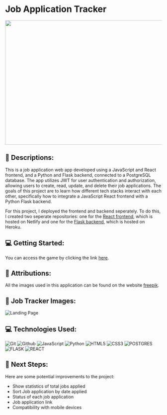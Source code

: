# Job Application Tracker

<div id="header" align="center">

  <img src="https://i.imgur.com/yDAhyGx.jpeg" width="800" height="400">

</div>

## :pencil: Descriptions:

This is a job application web app developed using a JavaScript and React frontend, and a Python and Flask backend, connected to a PostgreSQL database. The app utilizes JWT for user authentication and authorization, allowing users to create, read, update, and delete their job applications. The goals of this project are to learn how different tech stacks interact with each other, specifically how to integrate a JavaScript React frontend with a Python Flask backend.

For this project, I deployed the frontend and backend seperately. To do this, I created two seperate repositories: one for the [React frontend](https://github.com/Debiddo618/job-tracker-react-frontend), which is hosted on Netlify and one for the [Flask backend](https://github.com/Debiddo618/job-tracker-flask-backend), which is hosted on Heroku.

## :computer: Getting Started:

You can access the game by clicking the link [here](https://job-tracker-react-flask.netlify.app/).

## :bust_in_silhouette: Attributions:

All the images used in this application can be found on the website [freepik](https://www.freepik.com/).

## :camera_flash: Job Tracker Images:

![Landing Page](https://i.imgur.com/Q6JFJs5.png)

## :computer: Technologies Used:

![Git](https://img.shields.io/badge/-Git-05122A?style=flat&logo=git)
![Github](https://img.shields.io/badge/-GitHub-05122A?style=flat&logo=github)
![JavaScript](https://img.shields.io/badge/-JavaScript-05122A?style=flat&logo=javascript)
![Python](https://img.shields.io/badge/Python-FFD43B?style=for-the-badge&logo=python&logoColor=blue)
![HTML5](https://img.shields.io/badge/-HTML5-05122A?style=flat&logo=html5)
![CSS3](https://img.shields.io/badge/-CSS-05122A?style=flat&logo=css3)
![POSTGRES](https://img.shields.io/badge/PostgreSQL-316192?style=for-the-badge&logo=postgresql&logoColor=white)
![FLASK](https://img.shields.io/badge/Flask-000000?style=for-the-badge&logo=flask&logoColor=white)
![REACT](https://img.shields.io/badge/React-20232A?style=for-the-badge&logo=react&logoColor=61DAFB)

## :satellite: Next Steps:

Here are some potential improvements to the project:

- Show statistics of total jobs applied
- Sort Job application by date applied
- Status of each job application
- Job application link
- Compatibility with mobile devices
